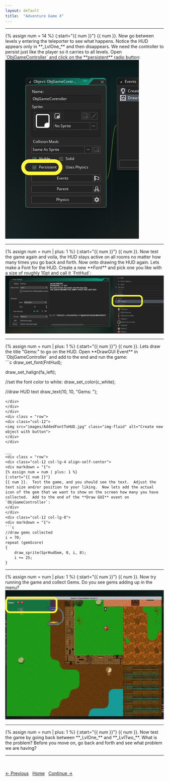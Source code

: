 ```yaml
---
layout: default
title:  "Adventure Game X"
---
```


___ 
<div class = "row">
<div class="col-12 col-lg-4 align-self-center">
<div markdown = "1"> 
{% assign num = 14 %}
{:start="{{ num }}"}
{{ num }}. Now go between levels y entering the teleporter to see what happens.  Notice the HUD appears only in **_LvlOne_** and then disappears.  We need the controller to persist just like the player so it carries to all levels.  Open `ObjGameController` and click on the **persistent** radio button:
</div>
</div>
<div class="col-12 col-lg-8">
<img src="images/GameControllerPersistent.jpg" class="img-fluid" alt="Create new object with button">
</div>
</div>

___ 
<div class = "row">
<div class="col-12 col-lg-4 align-self-center">
<div markdown = "1"> 
{% assign num = num | plus: 1 %}
{:start="{{ num }}"}
{{ num }}. Now test the game again and voila, the HUD stays active on all rooms no matter how many times you go back and forth.  Now onto drawing the HUD again.  Lets make a Font for the HUD.  Create a new **Font** and pick one you like with a size of roughly 10pt and call it `FntHud`:
</div>
</div>
<div class="col-12 col-lg-8">
<img src="images/NewFont.jpg" class="img-fluid" alt="Create new object with button">
</div>
</div>

___ 
<div class = "row">
<div class="col-12 col-lg-4 align-self-center">
<div markdown = "1"> 
{% assign num = num | plus: 1 %}
{:start="{{ num }}"}
{{ num }}. Lets draw the title "Gems:" to go on the HUD.  Open **DrawGUI Event** in `ObjGameController` and add to the end and run the game:  
</div>
</div>
<div class="col-12 col-lg-8">
<div markdown = "1"> 
```c
draw_set_font(FntHud);

draw_set_halign(fa_left);

//set the font color to white:
draw_set_color(c_white);

//draw HUD text
draw_text(10, 10, "Gems: ");
```
</div>
</div>
</div>
<div class = "row">
<div class="col-12">
<img src="images/AddedFontToHUD.jpg" class="img-fluid" alt="Create new object with button"> 
</div>
</div>

___ 
<div class = "row">
<div class="col-12 col-lg-4 align-self-center">
<div markdown = "1"> 
{% assign num = num | plus: 1 %}
{:start="{{ num }}"}
{{ num }}.  Test the game, and you should see the text.  Adjust the text size and/or position to your liking.  Now lets add the actual icon of the gem that we want to show on the screen how many you have collected.  Add to the end of the **Draw GUI** event on `ObjGameController`:
</div>
</div>
<div class="col-12 col-lg-8">
<div markdown = "1"> 
```c
//draw gems collected
i = 70;
repeat (gemScore)
{
	draw_sprite(SprHudGem, 0, i, 8);
	i += 25;
}
```
</div>
</div>
</div>

___ 
<div class = "row">
<div class="col-12 col-lg-4 align-self-center">
<div markdown = "1"> 
{% assign num = num | plus: 1 %}
{:start="{{ num }}"}
{{ num }}. Now try running the game and collect Gems.  Do you see gems adding up in the menu?  
</div>
</div>
<div class="col-12 col-lg-8">
<img src="images/GemsHud.jpg" class="img-fluid" alt="Create new object with button"> 
</div>
</div> 

___ 
<div class = "row">
<div class="col-12">
<div markdown = "1"> 
{% assign num = num | plus: 1 %}
{:start="{{ num }}"}
{{ num }}. Now test the game by going back between **_LvlOne_** and **_LvlTwo_**.  What is the problem? Before you move on, go back and forth and see what problem we are having?
</div>
</div>
</div>

___ 
<br><br>
[<- Previous](AdventureGame_9.html)&nbsp;&nbsp;&nbsp;[Home](../../index.html)&nbsp;&nbsp;&nbsp;[Continue ->](AdventureGame_11.html)
<br />  
<br />  
<br />  
<br /> 
<br />  
<br />  
<br /> 
